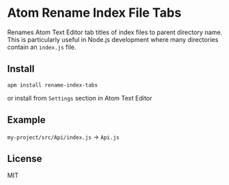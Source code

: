 # Atom Rename Index File Tabs

Renames Atom Text Editor tab titles of index files to parent directory name. This is particularly useful in Node.js development where many directories contain an `index.js` file.

## Install

    apm install rename-index-tabs

or install from `Settings` section in Atom Text Editor

## Example

`my-project/src/Api/index.js` -> `Api.js`

## License

MIT
